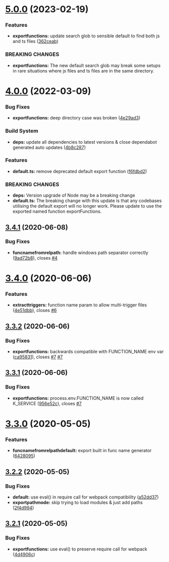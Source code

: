 # [5.0.0](https://github.com/george43g/better-firebase-functions/compare/v4.0.0...v5.0.0) (2023-02-19)


### Features

* **exportfunctions:** update search glob to sensible default to find both js and ts files ([362ceab](https://github.com/george43g/better-firebase-functions/commit/362ceabb412abffc06d403bce33fb236bfab416e))


### BREAKING CHANGES

* **exportfunctions:** The new default search glob may break some setups in rare situations where js files
and ts files are in the same directory.

# [4.0.0](https://github.com/gramstr/better-firebase-functions/compare/v3.4.1...v4.0.0) (2022-03-09)


### Bug Fixes

* **exportfunctions:** deep directory case was broken ([4e29ad3](https://github.com/gramstr/better-firebase-functions/commit/4e29ad30d2afdc9649177d409d589c05fa621506))


### Build System

* **deps:** update all dependencies to latest versions & close dependabot generated auto updates ([4b8c287](https://github.com/gramstr/better-firebase-functions/commit/4b8c2875ecd43a3b8f91ced768a77abdf35bdd9a))


### Features

* **default.ts:** remove deprecated default export function ([f6fdbd2](https://github.com/gramstr/better-firebase-functions/commit/f6fdbd2689826c86aa3ba1939c6a642a4a583946))


### BREAKING CHANGES

* **deps:** Version upgrade of Node may be a breaking change
* **default.ts:** The breaking change with this update is that any codebases utilising the default
export will no longer work. Please update to use the exported named function exportFunctions.

## [3.4.1](https://github.com/gramstr/better-firebase-functions/compare/v3.4.0...v3.4.1) (2020-06-08)


### Bug Fixes

* **funcnamefromrelpath:** handle windows path separator correctly ([9ad72b8](https://github.com/gramstr/better-firebase-functions/commit/9ad72b8184aa211ac2f62e2bbe57e4f10770dedd)), closes [#4](https://github.com/gramstr/better-firebase-functions/issues/4)

# [3.4.0](https://github.com/gramstr/better-firebase-functions/compare/v3.3.2...v3.4.0) (2020-06-06)


### Features

* **extracttriggers:** function name param to allow multi-trigger files ([4e51dbb](https://github.com/gramstr/better-firebase-functions/commit/4e51dbb4a7c3482dc0a3826e3e7feba2628a3dcf)), closes [#6](https://github.com/gramstr/better-firebase-functions/issues/6)

## [3.3.2](https://github.com/gramstr/better-firebase-functions/compare/v3.3.1...v3.3.2) (2020-06-06)


### Bug Fixes

* **exportfunctions:** backwards compatible with FUNCTION_NAME env var ([ca95831](https://github.com/gramstr/better-firebase-functions/commit/ca9583191bacd75c29886dbc6eba685994278e47)), closes [#7](https://github.com/gramstr/better-firebase-functions/issues/7) [#7](https://github.com/gramstr/better-firebase-functions/issues/7)

## [3.3.1](https://github.com/gramstr/better-firebase-functions/compare/v3.3.0...v3.3.1) (2020-06-06)


### Bug Fixes

* **exportfunctions:** process.env.FUNCTION_NAME is now called K_SERVICE ([956e52c](https://github.com/gramstr/better-firebase-functions/commit/956e52cde508bc496bf266f331a0c679df6bcf08)), closes [#7](https://github.com/gramstr/better-firebase-functions/issues/7)

# [3.3.0](https://github.com/gramstr/better-firebase-functions/compare/v3.2.2...v3.3.0) (2020-05-05)


### Features

* **funcnamefromrelpathdefault:** export built in func name generator ([6428095](https://github.com/gramstr/better-firebase-functions/commit/6428095da7c9889918df3f2cbbd6109476aff595))

## [3.2.2](https://github.com/gramstr/better-firebase-functions/compare/v3.2.1...v3.2.2) (2020-05-05)


### Bug Fixes

* **default:** use eval() in require call for webpack compatibility ([a52dd37](https://github.com/gramstr/better-firebase-functions/commit/a52dd375e0581f8f942ee58e063534270f92dc15))
* **exportpathmode:** skip trying to load modules & just add paths ([2f4d994](https://github.com/gramstr/better-firebase-functions/commit/2f4d9942833d0b9c2fb680447f73585336ecb5cd))

## [3.2.1](https://github.com/gramstr/better-firebase-functions/compare/v3.2.0...v3.2.1) (2020-05-05)


### Bug Fixes

* **exportfunctions:** use eval() to preserve require call for webpack ([4d4906c](https://github.com/gramstr/better-firebase-functions/commit/4d4906c65e0308cfd49c2427cb8dd39ede0b5891))
